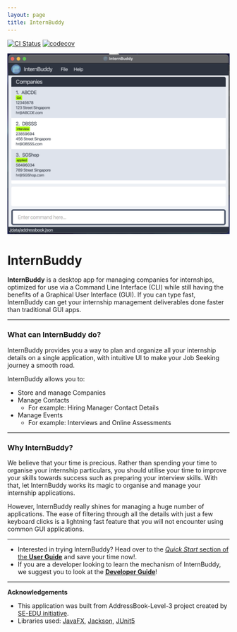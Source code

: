 ```yaml
---
layout: page
title: InternBuddy
---
```


[![CI Status](https://github.com/AY2122S2-CS2103T-W14-3/tp/workflows/Java%20CI/badge.svg)](https://github.com/AY2122S2-CS2103T-W14-3/tp/actions)
[![codecov](https://codecov.io/gh/AY2122S2-CS2103T-W14-3/tp/branch/master/graph/badge.svg?token=IHVW9KCP82)](https://codecov.io/gh/AY2122S2-CS2103T-W14-3/tp)

![Ui](images/Ui.png)

# InternBuddy


**InternBuddy** is a desktop app for managing companies for internships, optimized for use via a Command Line Interface (CLI) while still having the benefits of a Graphical User Interface (GUI).
If you can type fast, InternBuddy can get your internship management deliverables done faster than traditional GUI apps.

---

### What can InternBuddy do?

InternBuddy provides you a way to plan and organize all your internship details on a single application, with intuitive
UI to make your Job Seeking journey a smooth road.

InternBuddy allows you to:
* Store and manage Companies
* Manage Contacts
    * For example:  Hiring Manager Contact Details
* Manage Events
    * For example: Interviews and Online Assessments

---

### Why InternBuddy?

We believe that your time is precious. Rather than spending your time to organise your 
internship particulars, you should utilise your time to improve your skills towards success such as 
preparing your interview skills. With that, let InternBuddy works its magic to organise and manage your internship applications.

However, InternBuddy really shines for managing a huge number of applications. The ease of filtering through
all the details with just a few keyboard clicks is a lightning fast feature that you will not encounter 
using common GUI applications.

---
* Interested in trying InternBuddy? Head over to the [_Quick Start_ section of the **User Guide**](UserGuide.html#quick-start) and 
 save your time now!.
* If you are a developer looking to learn the mechanism of InternBuddy, we suggest you to look at
the [**Developer Guide**](DeveloperGuide.html)!

---

**Acknowledgements**

* This application was built from AddressBook-Level-3 project created by [SE-EDU initiative](https://se-education.org).
* Libraries used: [JavaFX](https://openjfx.io/), [Jackson](https://github.com/FasterXML/jackson), [JUnit5](https://github.com/junit-team/junit5)

